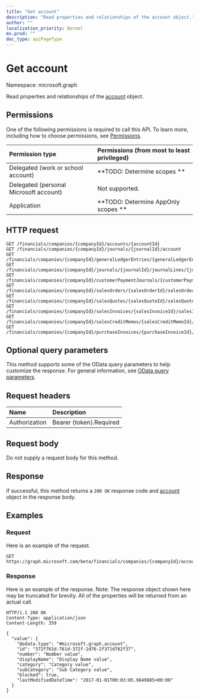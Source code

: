 ```yaml
---
title: "Get account"
description: "Read properties and relationships of the account object."
author: ""
localization_priority: Normal
ms.prod: ""
doc_type: apiPageType
---
```


# Get account

Namespace: microsoft.graph

Read properties and relationships of the [account](../resources/account.md) object.

## Permissions
One of the following permissions is required to call this API. To learn more, including how to choose permissions, see [Permissions](/concepts/permissions-reference.md).

|Permission type|Permissions (from most to least privileged)|
|:---|:---|
|Delegated (work or school account)|**TODO: Determine scopes **|
|Delegated (personal Microsoft account)|Not supported.|
|Application|**TODO: Determine AppOnly scopes **|

## HTTP request
<!-- {
  "blockType": "ignored"
}
-->
``` http
GET /financials/companies/{companyId}/accounts/{accountId}
GET /financials/companies/{companyId}/journals/{journalId}/account
GET /financials/companies/{companyId}/generalLedgerEntries/{generalLedgerEntryId}/account
GET /financials/companies/{companyId}/journals/{journalId}/journalLines/{journalLineId}/account
GET /financials/companies/{companyId}/customerPaymentJournals/{customerPaymentJournalId}/account
GET /financials/companies/{companyId}/salesOrders/{salesOrderId}/salesOrderLines/{salesOrderLineId}/account
GET /financials/companies/{companyId}/salesQuotes/{salesQuoteId}/salesQuoteLines/{salesQuoteLineId}/account
GET /financials/companies/{companyId}/salesInvoices/{salesInvoiceId}/salesInvoiceLines/{salesInvoiceLineId}/account
GET /financials/companies/{companyId}/salesCreditMemos/{salesCreditMemoId}/salesCreditMemoLines/{salesCreditMemoLineId}/account
GET /financials/companies/{companyId}/purchaseInvoices/{purchaseInvoiceId}/purchaseInvoiceLines/{purchaseInvoiceLineId}/account
```

## Optional query parameters
This method supports some of the OData query parameters to help customize the response. For general information, see [OData query parameters](/graph/query-parameters).

## Request headers
|Name|Description|
|:---|:---|
|Authorization|Bearer {token}.Required|

## Request body
Do not supply a request body for this method.

## Response
If successful, this method returns a `200 OK` response code and [account](../resources/account.md) object in the response body.

## Examples

### Request
Here is an example of the request.
<!-- {
  "blockType": "request",
  "name": "get_account"
}
-->
``` http
GET https://graph.microsoft.com/beta/financials/companies/{companyId}/accounts/{accountId}
```

### Response
Here is an example of the response. Note: The response object shown here may be truncated for brevity. All of the properties will be returned from an actual call.
<!-- {
  "blockType": "response",
  "truncated": true,
  "@odata.type": "microsoft.graph.account"
}
-->
``` http
HTTP/1.1 200 OK
Content-Type: application/json
Content-Length: 359

{
  "value": {
    "@odata.type": "#microsoft.graph.account",
    "id": "372f761d-761d-372f-1d76-2f371d762f37",
    "number": "Number value",
    "displayName": "Display Name value",
    "category": "Category value",
    "subCategory": "Sub Category value",
    "blocked": true,
    "lastModifiedDateTime": "2017-01-01T00:03:05.9649885+00:00"
  }
}
```

